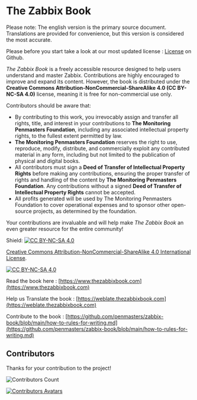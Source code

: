 # The Zabbix Book

Please note: The english version is the primary source document.
Translations are provided for convenience, but this version is considered the
most accurate.

Please before you start take a look at our most updated license : [License](https://github.com/penmasters/zabbix-book/blob/main/readme.md)
on Github.

*The Zabbix Book* is a freely accessible resource designed to help users understand
and master Zabbix. Contributions are highly encouraged to improve and expand its
content. However, the book is distributed under the
**Creative Commons Attribution-NonCommercial-ShareAlike 4.0 (CC BY-NC-SA 4.0)**
license, meaning it is free for non-commercial use only.

Contributors should be aware that:  

- By contributing to this work, you irrevocably assign and transfer all rights, title,
and interest in your contributions to **The Monitoring Penmasters Foundation**,
including any associated intellectual property rights, to the fullest extent permitted
by law.
- **The Monitoring Penmasters Foundation** reserves the right to use, reproduce,
modify, distribute, and commercially exploit any contributed material in any form,
including but not limited to the publication of physical and digital books.
- All contributors must sign a **Deed of Transfer of Intellectual Property Rights**
before making any contributions, ensuring the proper transfer of rights and handling
of the content by **The Monitoring Penmasters Foundation**. Any contributions without
a signed **Deed of Transfer of Intellectual Property Rights** cannot be accepted.
- All profits generated will be used by The Monitoring Penmasters Foundation to
cover operational expenses and to sponsor other open-source projects, as determined
by the foundation.

Your contributions are invaluable and will help make *The Zabbix Book* an even greater
resource for the entire community!

Shield: [![CC BY-NC-SA 4.0][cc-by-nc-sa-shield]][cc-by-nc-sa]

[Creative Commons Attribution-NonCommercial-ShareAlike 4.0 International License][cc-by-nc-sa].

[![CC BY-NC-SA 4.0][cc-by-nc-sa-image]][cc-by-nc-sa]

[cc-by-nc-sa]: http://creativecommons.org/licenses/by-nc-sa/4.0/
[cc-by-nc-sa-image]: https://licensebuttons.net/l/by-nc-sa/4.0/88x31.png
[cc-by-nc-sa-shield]: https://img.shields.io/badge/License-CC%20BY--NC--SA%204.0-lightgrey.svg

Read the book here :
[https://www.thezabbixbook.com](https://www.thezabbixbook.com)

Help us Translate the book :
[https://weblate.thezabbixbook.com](https://weblate.thezabbixbook.com)

Contribute to the book :
[https://github.com/penmasters/zabbix-book/blob/main/how-to-rules-for-writing.md](https://github.com/penmasters/zabbix-book/blob/main/how-to-rules-for-writing.md)

## Contributors

Thanks for your contribution to the project!

![Contributors Count](https://img.shields.io/github/contributors/penmasters/zabbix-book)

[![Contributors Avatars](https://contrib.rocks/image?repo=penmasters/zabbix-book)](https://github.com/penmasters/zabbix-book/graphs/contributors)
